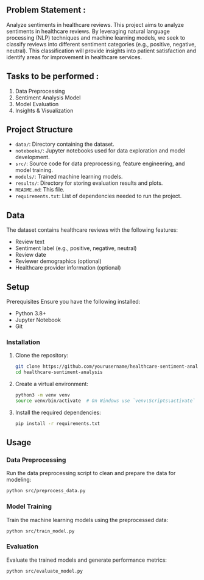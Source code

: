 ## Problem Statement :
Analyze sentiments in healthcare reviews.
This project aims to analyze sentiments in healthcare reviews. By leveraging natural language processing (NLP) techniques and machine learning models, we seek to classify reviews into different sentiment categories (e.g., positive, negative, neutral). This classification will provide insights into patient satisfaction and identify areas for improvement in healthcare services.

## Tasks to be performed : 
1. Data Preprocessing
2. Sentiment Analysis Model
3. Model Evaluation
4. Insights & Visualization

## Project Structure

- `data/`: Directory containing the dataset.
- `notebooks/`: Jupyter notebooks used for data exploration and model development.
- `src/`: Source code for data preprocessing, feature engineering, and model training.
- `models/`: Trained machine learning models.
- `results/`: Directory for storing evaluation results and plots.
- `README.md`: This file.
- `requirements.txt`: List of dependencies needed to run the project.

## Data

The dataset contains healthcare reviews with the following features:

- Review text
- Sentiment label (e.g., positive, negative, neutral)
- Review date
- Reviewer demographics (optional)
- Healthcare provider information (optional)

## Setup
 Prerequisites
Ensure you have the following installed:

- Python 3.8+
- Jupyter Notebook
- Git

### Installation

1. Clone the repository:
    ```bash
    git clone https://github.com/yourusername/healthcare-sentiment-analysis.git
    cd healthcare-sentiment-analysis
    ```

2. Create a virtual environment:
    ```bash
    python3 -m venv venv
    source venv/bin/activate  # On Windows use `venv\Scripts\activate`
    ```

3. Install the required dependencies:
    ```bash
    pip install -r requirements.txt
    ```

## Usage

### Data Preprocessing

Run the data preprocessing script to clean and prepare the data for modeling:
```bash
python src/preprocess_data.py
```

### Model Training

Train the machine learning models using the preprocessed data:
```bash
python src/train_model.py
```

### Evaluation

Evaluate the trained models and generate performance metrics:
```bash
python src/evaluate_model.py
```
